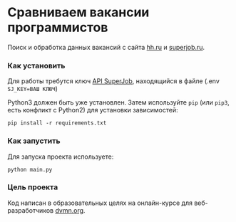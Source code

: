 # Сравниваем вакансии программистов

Поиск и обработка данных вакансий с сайта [hh.ru](https://hh.ru) и [superjob.ru](https://superjob.ru).

### Как установить

Для работы требутся ключ [API SuperJob](https://api.superjob.ru), находящийся в файле (.env ``SJ_KEY=ВАШ КЛЮЧ``)

Python3 должен быть уже установлен. 
Затем используйте `pip` (или `pip3`, есть конфликт с Python2) для установки зависимостей:

```
pip install -r requirements.txt
```
### Как запустить

Для запуска проекта используете:
```
python main.py
```

### Цель проекта

Код написан в образовательных целях на онлайн-курсе для веб-разработчиков [dvmn.org](https://dvmn.org/).